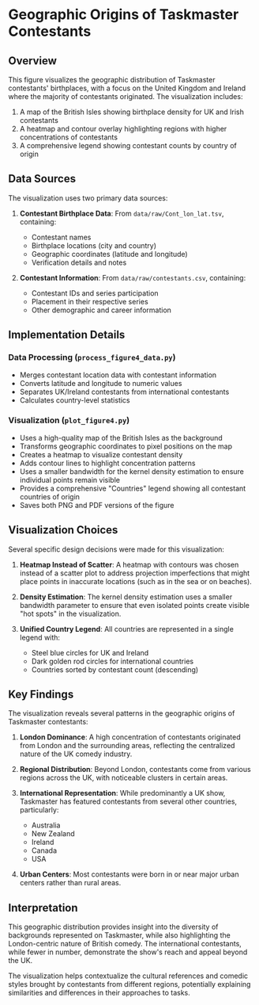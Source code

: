 # Geographic Origins of Taskmaster Contestants

## Overview

This figure visualizes the geographic distribution of Taskmaster contestants' birthplaces, with a focus on the United Kingdom and Ireland where the majority of contestants originated. The visualization includes:

1. A map of the British Isles showing birthplace density for UK and Irish contestants
2. A heatmap and contour overlay highlighting regions with higher concentrations of contestants
3. A comprehensive legend showing contestant counts by country of origin

## Data Sources

The visualization uses two primary data sources:

1. **Contestant Birthplace Data**: From `data/raw/Cont_lon_lat.tsv`, containing:
   - Contestant names
   - Birthplace locations (city and country)
   - Geographic coordinates (latitude and longitude)
   - Verification details and notes

2. **Contestant Information**: From `data/raw/contestants.csv`, containing:
   - Contestant IDs and series participation
   - Placement in their respective series
   - Other demographic and career information

## Implementation Details

### Data Processing (`process_figure4_data.py`)
- Merges contestant location data with contestant information
- Converts latitude and longitude to numeric values
- Separates UK/Ireland contestants from international contestants
- Calculates country-level statistics

### Visualization (`plot_figure4.py`)
- Uses a high-quality map of the British Isles as the background
- Transforms geographic coordinates to pixel positions on the map
- Creates a heatmap to visualize contestant density
- Adds contour lines to highlight concentration patterns
- Uses a smaller bandwidth for the kernel density estimation to ensure individual points remain visible
- Provides a comprehensive "Countries" legend showing all contestant countries of origin
- Saves both PNG and PDF versions of the figure

## Visualization Choices

Several specific design decisions were made for this visualization:

1. **Heatmap Instead of Scatter**: A heatmap with contours was chosen instead of a scatter plot to address projection imperfections that might place points in inaccurate locations (such as in the sea or on beaches).

2. **Density Estimation**: The kernel density estimation uses a smaller bandwidth parameter to ensure that even isolated points create visible "hot spots" in the visualization.

3. **Unified Country Legend**: All countries are represented in a single legend with:
   - Steel blue circles for UK and Ireland
   - Dark golden rod circles for international countries
   - Countries sorted by contestant count (descending)

## Key Findings

The visualization reveals several patterns in the geographic origins of Taskmaster contestants:

1. **London Dominance**: A high concentration of contestants originated from London and the surrounding areas, reflecting the centralized nature of the UK comedy industry.

2. **Regional Distribution**: Beyond London, contestants come from various regions across the UK, with noticeable clusters in certain areas.

3. **International Representation**: While predominantly a UK show, Taskmaster has featured contestants from several other countries, particularly:
   - Australia
   - New Zealand
   - Ireland
   - Canada
   - USA

4. **Urban Centers**: Most contestants were born in or near major urban centers rather than rural areas.

## Interpretation

This geographic distribution provides insight into the diversity of backgrounds represented on Taskmaster, while also highlighting the London-centric nature of British comedy. The international contestants, while fewer in number, demonstrate the show's reach and appeal beyond the UK.

The visualization helps contextualize the cultural references and comedic styles brought by contestants from different regions, potentially explaining similarities and differences in their approaches to tasks. 